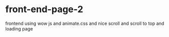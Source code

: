 # front-end-page-2
frontend using wow js and animate.css
and nice scroll and scroll to top and loading page

